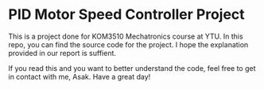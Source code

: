 # PID Motor Speed Controller Project

This is a project done for KOM3510 Mechatronics course at YTU. In this repo, you can find the source code for the project. I hope the explanation provided in our report is suffient.

If you read this and you want to better understand the code, feel free to get in contact with me, Asak.
Have a great day!
